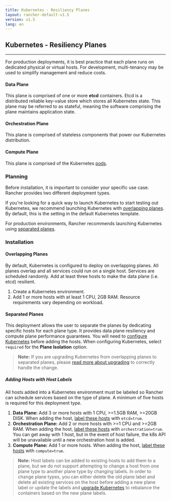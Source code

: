 ```yaml
---
title: Kubernetes - Resiliency Planes
layout: rancher-default-v1.5
version: v1.5
lang: en
---
```


## Kubernetes - Resiliency Planes
---

For production deployments, it is best practice that each plane runs on dedicated physical or virtual hosts. For development, multi-tenancy may be used to simplify management and reduce costs.

#### Data Plane

This plane is comprised of one or more **etcd** containers. Etcd is a distributed reliable key-value store which stores all Kubernetes state. This plane may be referred to as stateful, meaning the software comprising the plane maintains application state.

#### Orchestration Plane

This plane is comprised of stateless components that power our Kubernetes distribution.

#### Compute Plane

This plane is comprised of the Kubernetes [pods](https://kubernetes.io/docs/user-guide/pods/).

### Planning

Before installation, it is important to consider your specific use case. Rancher provides two different deployment types.

If you're looking for a quick way to launch Kubernetes to start testing out Kubernetes, we recommend launching Kubernetes with [overlapping planes](#overlapping-planes). By default, this is the setting in the default Kubernetes template.

For production environments, Rancher recommends launching Kubernetes using [separated planes](#separated-planes).

### Installation

#### Overlapping Planes

By default, Kubernetes is configured to deploy on overlapping planes. All planes overlap and all services could run on a single host. Services are scheduled randomly. Add at least three hosts to make the data plane (i.e. etcd) resilient.

1. Create a Kubernetes environment.
2. Add 1 or more hosts with at least 1 CPU, 2GB RAM. Resource requirements vary depending on workload.

#### Separated Planes

This deployment allows the user to separate the planes by dedicating specific hosts for each plane type. It provides data plane resiliency and compute plane performance guarantees. You will need to [configure Kubernetes]({{site.baseurl}}/rancher/{{page.version}}/{{page.lang}}/kubernetes/#configuring-kubernetes) before adding the hosts. When configuring Kubernetes, select `required` for the **Plane Isolation** option.

> **Note:** If you are upgrading Kubernetes from overlapping planes to separated planes, please [read more about upgrading]({{site.baseurl}}/rancher/{{page.version}}/{{page.lang}}/kubernetes/upgrading/) to correctly handle the change.

##### Adding Hosts with Host Labels

All hosts added into a Kubernetes environment must be labeled so Rancher can schedule services based on the type of plane. A minimum of five hosts is required for this deployment type.

1. **Data Plane:** Add 3 or more hosts with 1 CPU, >=1.5GB RAM, >=20GB DISK. When adding the host, [label these hosts]({{site.baseurl}}/rancher/{{page.version}}/{{page.lang}}/hosts/#host-labels) with `etcd=true`.
2. **Orchestration Plane:** Add 2 or more hosts with >=1 CPU and >=2GB RAM. When adding the host, [label these hosts]({{site.baseurl}}/rancher/{{page.version}}/{{page.lang}}/hosts/#host-labels) with `orchestration=true`. You can get away with 1 host, but in the event of host failure, the k8s API will be unavailable until a new orchestration host is added.
3. **Compute Plane:** Add 1 or more hosts. When adding the host, [label these hosts]({{site.baseurl}}/rancher/{{page.version}}/{{page.lang}}/hosts/#host-labels) with `compute=true`.

> **Note:** Host labels can be added to existing hosts to add them to a plane, but we do not support attempting to change a host from one plane type to another plane type by changing labels. In order to change plane types, you can either delete the old plane label and delete all existing services on the host before adding a new plane label or update the labels and [upgrade Kubernetes]({{site.baseurl}}/rancher/{{page.version}}/{{page.lang}}/kubernetes/upgrading/) to rebalance the containers based on the new plane labels.
